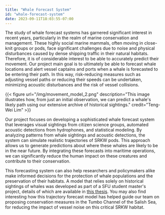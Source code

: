 ```yaml
---
title: "Whale Forecast System"
id: "whale-forecast-system"
date: 2023-09-11T18:03:55-07:00
---
```


The study of whale forecast systems has garnered significant interest in recent years, particularly in the realm of marine conservation and management. These highly social marine mammals, often moving in close-knit groups or pods, face significant challenges due to noise and physical disturbances caused by dense shipping traffic in their natural habitats. Therefore, it is of considerable interest to be able to accurately predict their movement. Our project main goal is to ultimately be able to forecast whale locations and alert vessel captains and ports when a whale is forecasted to be entering their path. In this way, risk-reducing measures such as adjusting vessel paths or reducing their speeds can be undertaken, minimizing acoustic disturbances and the risk of vessel collisions.  

{{< figure url="/img/movement_model_2.png" description="This image illustrates how, from just an initial observation, we can predict a whale's likely path using our extensive archive of historical sightings." credit="Teng-Wei Lim" >}}

Our project focuses on developing a sophisticated whale forecast system that leverages visual sightings from citizen science groups, automated acoustic detections from hydrophones, and statistical modeling. By analyzing patterns from whale sightings and acoustic detections, the system can simulate realistic trajectories of SRKW pods. This approach allows us to generate predictions about where these whales are likely to be in the near future. By integrating these forecasts into maritime operations, we can significantly reduce the human impact on these creatures and contribute to their conservation.

This forecasting system can also help researchers and policymakers alike make informed decisions for the protection of whale populations and the preservation of their habitats. A model that relies solely on historical sightings of whales was developed as part of a SFU student master's project, details of which are available in [this thesis](https://theses.lib.sfu.ca/file/thesis/7791). You may also find interesting how this trajectory forecast model has helped guide our team on proposing conservation measures in the Tumbo Channel of the Salish Sea, for reducing the impact of vessel noise on this critical SRKW habitat.